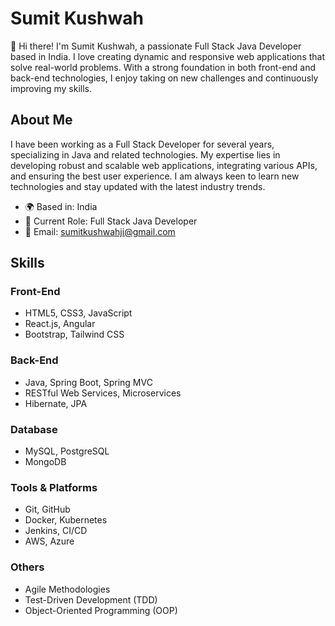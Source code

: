 # Sumit Kushwah

👋 Hi there! I'm Sumit Kushwah, a passionate Full Stack Java Developer based in India. I love creating dynamic and responsive web applications that solve real-world problems. With a strong foundation in both front-end and back-end technologies, I enjoy taking on new challenges and continuously improving my skills.

## About Me

I have been working as a Full Stack Developer for several years, specializing in Java and related technologies. My expertise lies in developing robust and scalable web applications, integrating various APIs, and ensuring the best user experience. I am always keen to learn new technologies and stay updated with the latest industry trends.

- 🌍 Based in: India
- 💼 Current Role: Full Stack Java Developer
- 📧 Email: [sumitkushwahji@gmail.com](mailto:sumitkushwahji@gmail.com)

## Skills

### Front-End

- HTML5, CSS3, JavaScript
- React.js, Angular
- Bootstrap, Tailwind CSS

### Back-End

- Java, Spring Boot, Spring MVC
- RESTful Web Services, Microservices
- Hibernate, JPA

### Database

- MySQL, PostgreSQL
- MongoDB

### Tools & Platforms

- Git, GitHub
- Docker, Kubernetes
- Jenkins, CI/CD
- AWS, Azure

### Others

- Agile Methodologies
- Test-Driven Development (TDD)
- Object-Oriented Programming (OOP)
